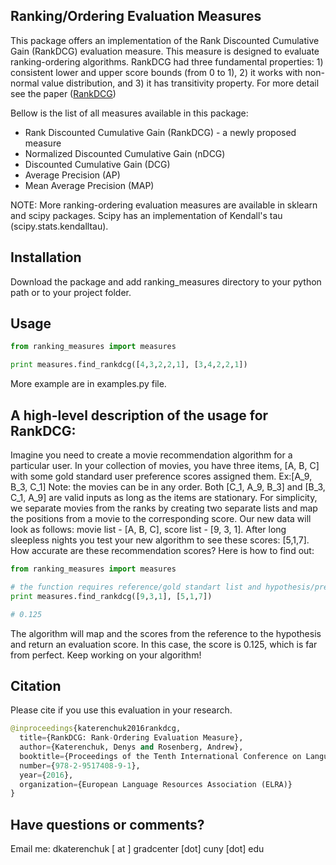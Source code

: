 ## Ranking/Ordering Evaluation Measures

This package offers an implementation of the Rank Discounted Cumulative Gain (RankDCG) evaluation measure. This measure is designed to evaluate ranking-ordering algorithms. RankDCG had three fundamental properties: 1) consistent lower and upper score bounds (from 0 to 1), 2) it works with non-normal value distribution, and 3) it has transitivity property. For more detail see the paper ([RankDCG](http://arxiv.org/abs/1803.00719))

Bellow is the list of all measures available in this package:

* Rank Discounted Cumulative Gain (RankDCG) - a newly proposed measure
* Normalized Discounted Cumulative Gain (nDCG)
* Discounted Cumulative Gain (DCG)
* Average Precision (AP)
* Mean Average Precision (MAP)

NOTE: More ranking-ordering evaluation measures are available in sklearn and scipy packages. Scipy has an implementation of Kendall's tau (scipy.stats.kendalltau).

## Installation

Download the package and add ranking_measures directory to your python path or to your project folder.

## Usage

```python
from ranking_measures import measures

print measures.find_rankdcg([4,3,2,2,1], [3,4,2,2,1])
```

More example are in examples.py file.

## A high-level description of the usage for RankDCG:

Imagine you need to create a movie recommendation algorithm for a particular user. In your collection of movies, you have three items, [A, B, C] with some gold standard user preference scores assigned them. Ex:[A_9, B_3, C_1] Note: the movies can be in any order. Both [C_1, A_9, B_3] and [B_3, C_1, A_9] are valid inputs as long as the items are stationary. For simplicity, we separate movies from the ranks by creating two separate lists and map the positions from a movie to the corresponding score. Our new data will look as follows: movie list - [A, B, C], score list - [9, 3, 1]. After long sleepless nights you test your new algorithm to see these scores: [5,1,7]. How accurate are these recommendation scores? Here is how to find out:

```python
from ranking_measures import measures

# the function requires reference/gold standart list and hypothesis/prediction list
print measures.find_rankdcg([9,3,1], [5,1,7])

# 0.125 
```

The algorithm will map and the scores from the reference to the hypothesis and return an evaluation score. In this case, the score is 0.125, which is far from perfect. Keep working on your algorithm!

## Citation

Please cite if you use this evaluation in your research.
```python
@inproceedings{katerenchuk2016rankdcg,
  title={RankDCG: Rank-Ordering Evaluation Measure},
  author={Katerenchuk, Denys and Rosenberg, Andrew},
  booktitle={Proceedings of the Tenth International Conference on Language Resources and Evaluation (LREC 2016)},
  number={978-2-9517408-9-1},
  year={2016},
  organization={European Language Resources Association (ELRA)}
}
```

## Have questions or comments?

Email me: dkaterenchuk [ at ] gradcenter [dot] cuny [dot] edu
